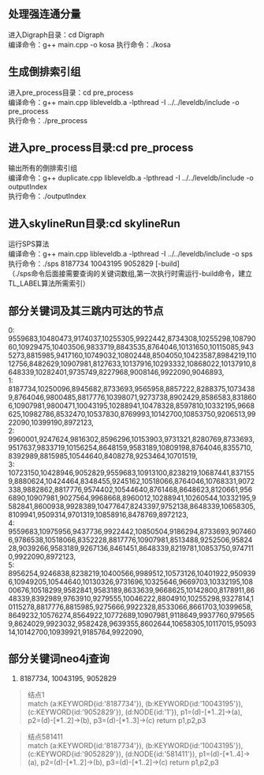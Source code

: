 ## 处理强连通分量
进入Digraph目录：cd Digraph<br>
编译命令：g++ main.cpp -o kosa
执行命令：./kosa

## 生成倒排索引组
进入pre_process目录：cd pre_process<br>
编译命令：g++ main.cpp libleveldb.a -lpthread -I ../../leveldb/include  -o pre_process<br>
执行命令：./pre_process

## 进入pre_process目录:cd pre_process
输出所有的倒排索引组<br>
编译命令：g++ duplicate.cpp libleveldb.a -lpthread -I ../../leveldb/include  -o outputIndex<br>
执行命令：./outputIndex

## 进入skylineRun目录:cd skylineRun
运行SPS算法<br>
编译命令：g++ main.cpp libleveldb.a -lpthread -I ../../leveldb/include  -o sps<br>
执行命令：./sps 8187734 10043195 9052829 [-build]<br>
（./sps命令后面接需要查询的关键词数组,第一次执行时需运行-build命令，建立TL_LABEL算法所需索引）

## 部分关键词及其三跳内可达的节点
0: 9559683,10480473,9174037,10255305,9922442,8734308,10255298,10879060,10929475,10403506,9833719,8843535,8764046,10131650,10115085,9435273,8815985,9417160,10749032,10802448,8504050,10423587,8984219,11012756,8482629,10907981,8127633,10137916,10293332,10868022,10137910,8648339,10282401,9735749,8227968,9008146,9922090,9046893,<br>
1: 8187734,10250096,8945682,8733693,9565958,8857222,8288375,10734389,8764046,9800485,8817776,10398071,9273738,8902429,8586583,8318606,10907981,9800471,10043195,10288941,10478328,8597810,10332195,9668625,10982786,8532470,10537830,8769993,10142700,10853750,9206513,9922090,10399190,8972123,<br>
2: 9960001,9247624,9816302,8596296,10153903,9731321,8280769,8733693,9517637,9833719,10156254,8648159,9583189,10809198,8764046,8355710,8392989,8815985,10544640,8408278,9253464,10701519,<br>
3: 10723150,10428946,9052829,9559683,10913100,8238219,10687441,8371559,8880624,10424464,8348455,9245162,10518066,8764046,10768331,9072338,9882862,8817776,9574402,10544640,8761468,8648623,8120661,9566890,10907981,9027564,9968668,8960012,10288941,10260544,10332195,9582841,8600938,9928389,10477647,8243397,9752138,8648339,10658305,8109941,9509314,9701319,10858916,8478769,8972123,<br>
4: 9559683,10975956,9437736,9922442,10850504,9186294,8733693,9074606,9786538,10518066,8352228,8817776,10907981,8513488,9252506,9582428,9039266,9583189,9267136,8461451,8648339,8219781,10853750,9747110,9922090,8972123,<br>
5: 8956254,9246838,8238219,10400566,9989512,10573126,10401922,9509396,10949205,10544640,10130326,9731696,10325646,9669703,10332195,10800676,10518299,9582841,9583189,8633639,9668625,10142800,8178911,8648339,8392989,9763910,9279555,10046222,8804910,10255298,9327814,10115278,8817776,8815985,9275666,9922328,8533066,8661703,10399658,8649232,10576274,8564922,10772689,10907981,9118649,9937760,9795659,8624029,9923032,9582428,9639355,8602644,10658305,10117015,9509314,10142700,10939921,9185764,9922090,


## 部分关键词neo4j查询
1. 8187734, 10043195, 9052829
> 结点1<br>
match
(a:KEYWORD{id:'8187734'}),
(b:KEYWORD{id:'10043195'}),
(c:KEYWORD{id:'9052829'}),
(d:NODE{id:'1'}),
p1=(d)-[*1..2]->(a),
p2=(d)-[*1..2]->(b),
p3=(d)-[*1..3]->(c) 
return p1,p2,p3

> 结点581411<br>
match
(a:KEYWORD{id:'8187734'}),
(b:KEYWORD{id:'10043195'}),
(c:KEYWORD{id:'9052829'}),
(d:NODE{id:'581411'}),
p1=(d)-[*1..4]->(a),
p2=(d)-[*1..2]->(b),
p3=(d)-[*1..2]->(c) 
return p1,p2,p3